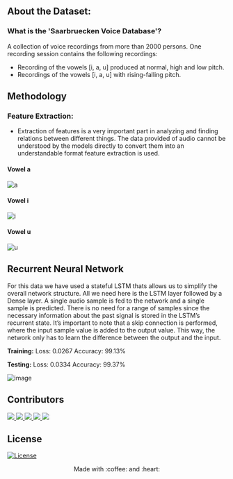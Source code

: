 ## About the Dataset:
### What is the 'Saarbruecken Voice Database'?

A collection of voice recordings from more than 2000 persons. One recording session contains the following recordings:

- Recording of the vowels [i, a, u] produced at normal, high and low pitch.
- Recordings of the vowels [i, a, u] with rising-falling pitch.


## Methodology
### Feature Extraction: 
- Extraction of features is a very important part in analyzing and finding relations between different things. The data provided of audio cannot be understood by the models directly to convert them into an understandable format feature extraction is used.

<h4> Vowel a </h4>

![a](https://user-images.githubusercontent.com/76477365/204121523-c463ae5a-bda5-4683-b1e7-497f1e1a84c7.png)
<h4> Vowel i </h4>

![i](https://user-images.githubusercontent.com/76477365/204121525-8bada92e-c147-4f05-97d6-c09c2d1ea23c.png)
<h4> Vowel u </h4>

![u](https://user-images.githubusercontent.com/76477365/204121526-27dbc3b6-f1ae-414f-ada9-a094e3847cbb.png)


<h2> Recurrent Neural Network </h2>
<p>
For this data we have used a stateful LSTM thats allows us to simplify the overall network structure. All we need here is the LSTM layer followed by a Dense layer.
A single audio sample is fed to the network and a single sample is predicted. There is no need for a range of samples since the necessary information about the past signal is stored in the LSTM’s recurrent state.
It’s important to note that a skip connection is performed, where the input sample value is added to the output value. This way, the network only has to learn the difference between the output and the input. 

**Training:**
Loss: 0.0267
Accuracy: 99.13%

**Testing:**
Loss: 0.0334
Accuracy: 99.37%

![image](https://user-images.githubusercontent.com/76477365/204121618-1555400b-879f-4197-b7f5-f8f1187a87e5.png)


## Contributors
<a href="https://github.com/gautam-j/gautam-j/graphs/contributors">
  <img src="https://contrib.rocks/image?repo=gautam-j/gautam-j" />
</a>
<a href="https://github.com/brijes-h/brijes-h/graphs/contributors">
  <img src="https://contrib.rocks/image?repo=brijes-h/brijes-h" />
</a>
<a href="https://github.com/Manishankar9977/Manishankar9977/graphs/contributors">
  <img src="https://contrib.rocks/image?repo=jahnavidarbhamulla/jahnavidarbhamulla" />
</a>
  <a href="https://github.com/jahnavidarbhamulla/jahnavidarbhamulla/graphs/contributors">
  <img src="https://contrib.rocks/image?repo=kruthim1304/kruthim1304" />
  <a href="https://github.com/jahnavidarbhamulla/jahnavidarbhamulla/graphs/contributors">
  <img src="https://contrib.rocks/image?repo=pryanshukundu/pryanshukundu" />
</a>
  
## License
[![License](http://img.shields.io/:license-mit-blue.svg?style=flat-square)](http://badges.mit-license.org)

<p align="center">
	Made with :coffee: and :heart:
</p>




